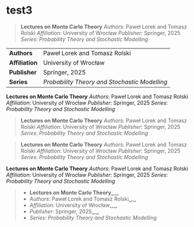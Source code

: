 # test3

> **Lectures on Monte Carlo Theory**
> *Authors*: Paweł Lorek and Tomasz Rolski
> *Affiliation*: University of Wrocław
> *Publisher*: Springer, 2025
> *Series*: *Probability Theory and Stochastic Modelling*

|                    |                                                |
|--------------------|------------------------------------------------|
| **Authors**        | Paweł Lorek and Tomasz Rolski                 |
| **Affiliation**    | University of Wrocław                         |
| **Publisher**      | Springer, 2025                                |
| **Series**         | *Probability Theory and Stochastic Modelling* |

**Lectures on Monte Carlo Theory**
*Authors*: Paweł Lorek and Tomasz Rolski
*Affiliation*: University of Wrocław
*Publisher*: Springer, 2025
*Series*: *Probability Theory and Stochastic Modelling*


> **Lectures on Monte Carlo Theory**
> *Authors*: Paweł Lorek and Tomasz Rolski
> *Affiliation*: University of Wrocław
> *Publisher*: Springer, 2025
> *Series*: *Probability Theory and Stochastic Modelling*


> **Lectures on Monte Carlo Theory**
> *Authors*: Paweł Lorek and Tomasz Rolski
> *Affiliation*: University of Wrocław
> *Publisher*: Springer, 2025
> *Series*: *Probability Theory and Stochastic Modelling*


**Lectures on Monte Carlo Theory**
*Authors*: Paweł Lorek and Tomasz Rolski
*Affiliation*: University of Wrocław
*Publisher*: Springer, 2025
*Series*: *Probability Theory and Stochastic Modelling*


> * **Lectures on Monte Carlo Theory**␣␣
> * *Authors*: Paweł Lorek and Tomasz Rolski␣␣
> * *Affiliation*: University of Wrocław␣␣
> * *Publisher*: Springer, 2025␣␣
> * *Series*: *Probability Theory and Stochastic Modelling*

